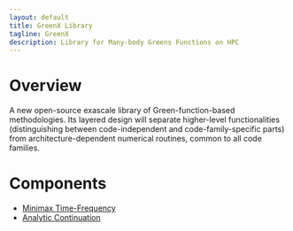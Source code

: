 ```yaml
---
layout: default
title: GreenX Library
tagline: GreenX
description: Library for Many-body Greens Functions on HPC
---
```


# Overview

A new open-source exascale library of Green-function-based methodologies. Its layered design will separate higher-level 
functionalities (distinguishing between code-independent and code-family-specific parts) from architecture-dependent 
numerical routines, common to all code families.

# Components

- [Minimax Time-Frequency](gx_time_frequency.md)
- [Analytic Continuation](gx_ac.md)
